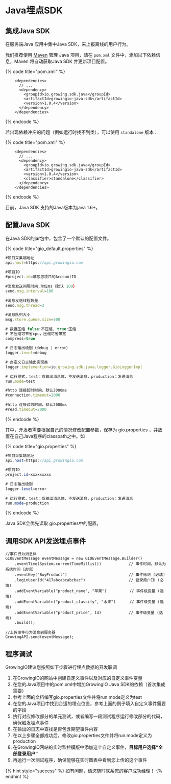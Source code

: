 # Java埋点SDK

## 集成Java SDK

在服务端Java 应用中集中Java SDK，来上报离线的用户行为。

我们推荐使用 [Maven](http://search.maven.org) 管理 Java 项目，请在 `pom.xml` 文件中，添加以下依赖信息，Maven 将自动获取Java SDK 并更新项目配置。

{% code title="pom.xml" %}
```markup
    <dependencies>
      // ...
      <dependency>
        <groupId>io.growing.sdk.java</groupId>
        <artifactId>growingio-java-sdk</artifactId>
        <version>1.0.4</version>
      </dependency>
    </dependencies>
```
{% endcode %}

若出现依赖冲突的问题（例如运行时找不到类），可以使用 `standalone` 版本：

{% code title="pom.xml" %}
```markup
    <dependencies>
      // ...
      <dependency>
        <groupId>io.growing.sdk.java</groupId>
        <artifactId>growingio-java-sdk</artifactId>
        <version>1.0.4</version>
        <classifier>standalone</classifier>
      </dependency>
    </dependencies>
```
{% endcode %}

目前，Java SDK 支持的Java版本为java 1.6+。

## 配置Java SDK

在Java SDK的jar包中，包含了一个默认的配置文件。

{% code title="gio_default.properties" %}
```javascript
#项目采集端地址
api.host=https://api.growingio.com
​
#项目ID
#project.id=填写您项目的AccountID
​
#消息发送间隔时间,单位ms（默认 100）
send.msg.interval=100
​
#消息发送线程数量
send.msg.thread=3
​
#消息队列大小
msg.store.queue.size=500
​
# 数据压缩 false:不压缩, true:压缩
# 不压缩可节省cpu，压缩可省带宽
compress=true
​
# 日志输出级别（debug | error）
logger.level=debug
​
# 自定义日志输出实现类
logger.implemention=io.growing.sdk.java.logger.GioLoggerImpl
​
# 运行模式，test：仅输出消息体，不发送消息，production：发送消息
run.mode=test

#http 连接超时时间，默认2000ms
#connection.timeout=2000
​
#http 连接读取时间，默认2000ms
#read.timeout=2000
```
{% endcode %}

其中，开发者需要根据自己的情况修改配置参数，保存为 gio.properties ，并放置在自己Java程序的classpath之中。如

{% code title="gio.properties" %}
```java
#项目采集端地址
api.host=https://api.growingio.com
​
#项目ID
project.id=xxxxxxxxx
​
# 日志输出级别
logger.level=error
​
# 运行模式，test：仅输出消息体，不发送消息，production：发送消息
run.mode=production
```
{% endcode %}

Java SDK会优先读取 gio.properties中的配置。

## 调用SDK API发送埋点事件

```
//事件行为消息体
GIOEventMessage eventMessage = new GIOEventMessage.Builder()
    .eventTime(System.currentTimeMillis())            // 事件时间，默认为系统时间（选填）
    .eventKey("BuyProduct")                           // 事件标识 (必填)
    .loginUserId("417abcabcabcbac")                   // 登录用户ID (必填)
    .addEventVariable("product_name", "苹果")          // 事件级变量 (选填)
    .addEventVariable("product_classify", "水果")      // 事件级变量 (选填)
    .addEventVariable("product_price", 14)            // 事件级变量 (选填)
    .build();
​
//上传事件行为消息到服务器
GrowingAPI.send(eventMessage);
```

## 程序调试

GrowingIO建议您按照如下步骤进行埋点数据的开发联调

1. 在GrowingIO的网站中创建自定义事件以及对应的自定义事件变量
2. 在您的Java项目中的pom.xml中增加GrowingIO Java SDK的依赖（首次集成需要）
3. 参考上面的文档编写gio.properties文件并将run.mode定义为test
4. 在您的Java项目中找到合适的埋点位置，参考上面的例子填入自定义事件需要的字段
5. 执行对应修改部分的单元测试，或者编写一段测试程序运行修改部分的代码，确保触发埋点事件
6. 在输出的日志中查找是否包含期望事件内容
7. 在以上步骤全部成功后，修改gio.properties文件并将run.mode定义为production
8. 在GrowingIO网站的实时监控模版中添加这个自定义事件，**目标用户选择“全部登录用户“**
9. 再运行一次测试程序，确保能够在实时图表中看到您上传的这个事件

{% hint style="success" %}
如有问题，请您随时联系您的客户成功经理！
{% endhint %}
